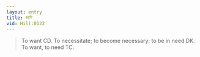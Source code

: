 ```yaml
---
layout: entry
title: མཁོ་
vid: Hill:0122
---
```

> To want CD\. To necessitate; to become necessary; to be in need DK\. To want, to need TC\.


